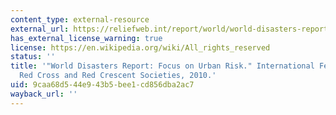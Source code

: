 ```yaml
---
content_type: external-resource
external_url: https://reliefweb.int/report/world/world-disasters-report-focus-urban-risk-2010
has_external_license_warning: true
license: https://en.wikipedia.org/wiki/All_rights_reserved
status: ''
title: '"World Disasters Report: Focus on Urban Risk." International Federation of
  Red Cross and Red Crescent Societies, 2010.'
uid: 9caa68d5-44e9-43b5-bee1-cd856dba2ac7
wayback_url: ''
---
```

